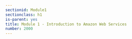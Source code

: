 ```yaml
---
sectionid: Module1
sectionclass: h1
is-parent: yes
title: Module 1 - Introduction to Amazon Web Services
number: 2000
---
```

